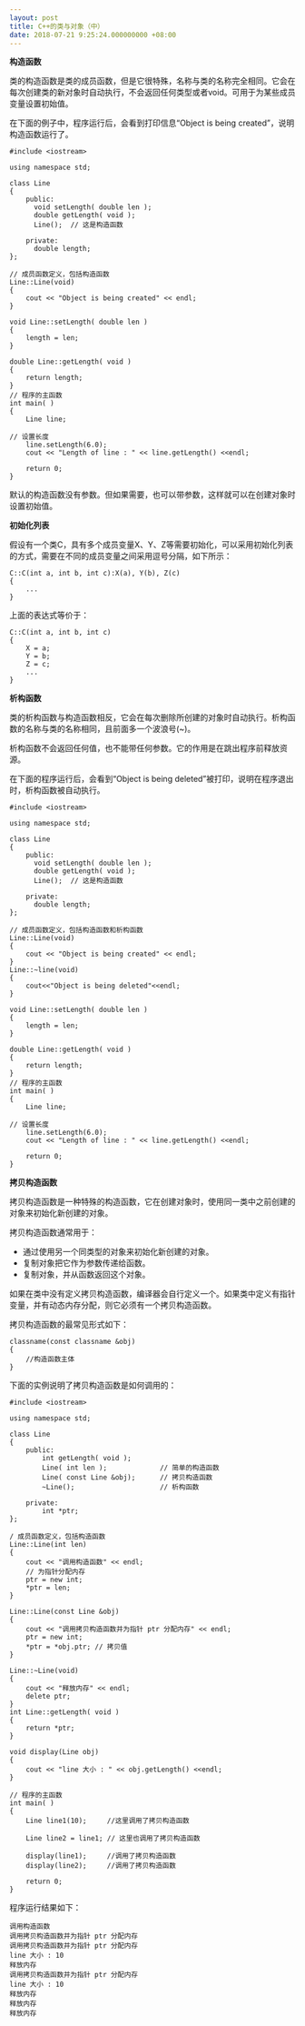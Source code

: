 ```yaml
---
layout: post
title: C++的类与对象（中）
date: 2018-07-21 9:25:24.000000000 +08:00
---
```


**构造函数**

类的构造函数是类的成员函数，但是它很特殊，名称与类的名称完全相同。它会在每次创建类的新对象时自动执行，不会返回任何类型或者void。可用于为某些成员变量设置初始值。

在下面的例子中，程序运行后，会看到打印信息“Object is being created”，说明构造函数运行了。

	#include <iostream>
 
	using namespace std;
 
	class Line
	{
		public:
          void setLength( double len );
          double getLength( void );
          Line();  // 这是构造函数
 
		private:
      	  double length;
	};
 
	// 成员函数定义，包括构造函数
	Line::Line(void)
	{
	    cout << "Object is being created" << endl;
	}
 
	void Line::setLength( double len )
	{
		length = len;
	}
 
	double Line::getLength( void )
	{
	    return length;
	}
	// 程序的主函数
	int main( )
	{
		Line line;
 
	// 设置长度
		line.setLength(6.0); 
		cout << "Length of line : " << line.getLength() <<endl;
 
		return 0;
	}

默认的构造函数没有参数。但如果需要，也可以带参数，这样就可以在创建对象时设置初始值。

**初始化列表**

假设有一个类C，具有多个成员变量X、Y、Z等需要初始化，可以采用初始化列表的方式，需要在不同的成员变量之间采用逗号分隔，如下所示：

	C::C(int a, int b, int c):X(a), Y(b), Z(c)
	{
		...
	}

上面的表达式等价于：

	C::C(int a, int b, int c)
	{
		X = a;
		Y = b;
		Z = c;
		...
	}

**析构函数**

类的析构函数与构造函数相反，它会在每次删除所创建的对象时自动执行。析构函数的名称与类的名称相同，且前面多一个波浪号(~)。

析构函数不会返回任何值，也不能带任何参数。它的作用是在跳出程序前释放资源。

在下面的程序运行后，会看到“Object is being deleted”被打印，说明在程序退出时，析构函数被自动执行。

	#include <iostream>
 
	using namespace std;
 
	class Line
	{
		public:
          void setLength( double len );
          double getLength( void );
          Line();  // 这是构造函数
 
		private:
      	  double length;
	};
 
	// 成员函数定义，包括构造函数和析构函数
	Line::Line(void)
	{
	    cout << "Object is being created" << endl;
	}
	Line::~line(void)
	{
		cout<<"Object is being deleted"<<endl;
	}
 
	void Line::setLength( double len )
	{
		length = len;
	}
 
	double Line::getLength( void )
	{
	    return length;
	}
	// 程序的主函数
	int main( )
	{
		Line line;
 
	// 设置长度
		line.setLength(6.0); 
		cout << "Length of line : " << line.getLength() <<endl;
 
		return 0;
	}

**拷贝构造函数**

拷贝构造函数是一种特殊的构造函数，它在创建对象时，使用同一类中之前创建的对象来初始化新创建的对象。

拷贝构造函数通常用于：

- 通过使用另一个同类型的对象来初始化新创建的对象。
- 复制对象把它作为参数传递给函数。
- 复制对象，并从函数返回这个对象。

如果在类中没有定义拷贝构造函数，编译器会自行定义一个。如果类中定义有指针变量，并有动态内存分配，则它必须有一个拷贝构造函数。

拷贝构造函数的最常见形式如下：

	classname(const classname &obj)
	{
		//构造函数主体
	}

下面的实例说明了拷贝构造函数是如何调用的：

	#include <iostream>
 
	using namespace std;
 
	class Line
	{
		public:
      		int getLength( void );
      		Line( int len );             // 简单的构造函数
      		Line( const Line &obj);      // 拷贝构造函数
      		~Line();                     // 析构函数
 
		private:
      		int *ptr;
	};
 
	/ 成员函数定义，包括构造函数
	Line::Line(int len)
	{
		cout << "调用构造函数" << endl;
		// 为指针分配内存
		ptr = new int;
		*ptr = len;
	}
 
	Line::Line(const Line &obj)
	{
    	cout << "调用拷贝构造函数并为指针 ptr 分配内存" << endl;
    	ptr = new int;
    	*ptr = *obj.ptr; // 拷贝值
	}
 
	Line::~Line(void)
	{
	    cout << "释放内存" << endl;
		delete ptr;
	}
	int Line::getLength( void )
	{
    	return *ptr;
	}
 
	void display(Line obj)
	{
		cout << "line 大小 : " << obj.getLength() <<endl;
	}
 
	// 程序的主函数
	int main( )
	{
		Line line1(10);		//这里调用了拷贝构造函数
 
		Line line2 = line1; // 这里也调用了拷贝构造函数
 
		display(line1);		//调用了拷贝构造函数
		display(line2);		//调用了拷贝构造函数
 
		return 0;
	}

程序运行结果如下：

	调用构造函数
	调用拷贝构造函数并为指针 ptr 分配内存
	调用拷贝构造函数并为指针 ptr 分配内存
	line 大小 : 10
	释放内存
	调用拷贝构造函数并为指针 ptr 分配内存
	line 大小 : 10
	释放内存
	释放内存
	释放内存